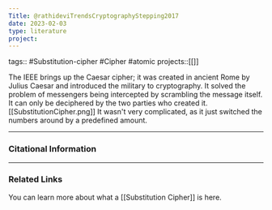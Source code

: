 ```yaml
---
Title: @rathideviTrendsCryptographyStepping2017
date: 2023-02-03
type: literature
project:
---
```

tags:: #Substitution-cipher #Cipher #atomic 
projects::[[]]

The IEEE brings up the Caesar cipher; it was created in ancient Rome by Julius Caesar and introduced the military to cryptography.  It solved the problem of messengers being intercepted by scrambling the message itself. It can only be deciphered by the two parties who created it.
[[SubstitutionCipher.png]]
It wasn't very complicated, as it just switched the numbers around by a predefined amount.



---
### Citational Information


---

### Related Links

You can learn more about what a [[Substitution Cipher]] is here.